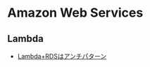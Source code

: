 # Amazon Web Services

## Lambda

- [Lambda+RDSはアンチパターン](http://qiita.com/teradonburi/items/86400ea82a65699672ad)
